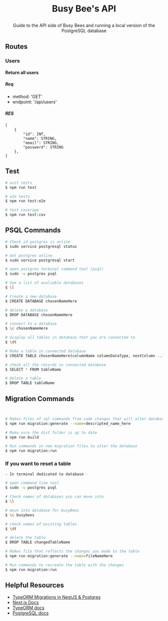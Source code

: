 <h1 align="center">

  Busy Bee's API
</h1>

[circleci-image]: https://img.shields.io/circleci/build/github/nestjs/nest/master?token=abc123def456
[circleci-url]: https://circleci.com/gh/nestjs/nest

  <p align="center"> Guide to the API side of Busy Bees and running a local version of the PostgreSQL database</p>
    <p align="center">

  <!--[![Backers on Open Collective](https://opencollective.com/nest/backers/badge.svg)](https://opencollective.com/nest#backer)
  [![Sponsors on Open Collective](https://opencollective.com/nest/sponsors/badge.svg)](https://opencollective.com/nest#sponsor)-->

## Routes
### Users

####  Return all users
##### Req
- method: 'GET'
- endpoint: '/api/users'
##### RES
```
[
    {
        "id": INT,
        "name": STRING,
        "email": STRING,
        "password": STRING
    },
]
```

## Test

```bash
# unit tests
$ npm run test

# e2e tests
$ npm run test:e2e

# test coverage
$ npm run test:cov
```

## PSQL Commands

```bash
# Check id postgres is online
$ sudo service postgresql status

# Get postgres online
$ sudo service postgresql start

# open postgres terminal command tool (psql)
$ sudo -u postgres psql

# See a list of avaliable databases
$ \l

# Create a new database
$ CREATE DATABASE chosenNameHere

# delete a database
$ DROP DATABASE chosenNameHere

# connect to a database
$ \c chosenNameHere

# display all tables in database that you are connected to
$ \dt

# Make a table in connected database
$ CREATE TABLE chosenNameHere(columnName columnDataType, nextColumn ..)

# check all the records in connected database
$ SELECT * FROM tableName

# Delete a table
$ DROP TABLE tableName
```

## Migration Commands
```bash


# Makes files of sql commands from code changes that will alter database when run
$ npm run migration:generate --name=descripted_name_here

# Make sure the dist folder is up to date
$ npm run build

# Run commands in new migration files to alter the database
$ npm run migration:run
```

### If you want to reset a table

```bash
- In terminal dedicated to database -

# open command line tool
$ sudo -u postgres psql

# Check names of databases you can move into
$ \l

# move into database for busyBees
$ \c busybees

# check names of existing tables
$ \dt

# delete the table
$ DROP TABLE changedTableName

# Makes file that reflects the changes you made to the table
$ npm run migration:generate --name=fileNameHere

# Run commands to recreate the table with the changes
$ npm run migration:run
```


## Helpful Resources

- [TypeORM Migrations in NestJS & Postgres](https://dev.to/amirfakour/using-typeorm-migration-in-nestjs-with-postgres-database-3c75)
- [Nest.js Docs](https://nestjs.com/)
- [TypeORM docs](https://typeorm.io/)
- [PostgreSQL docs](https://www.postgresql.org/docs/current/)
